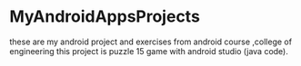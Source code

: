 # MyAndroidAppsProjects
these are my android project and exercises from android course ,college of engineering
this project is puzzle 15 game with android studio (java code).
